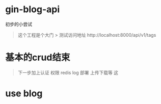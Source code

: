 # gin-blog-api
初步的小尝试
> 这个工程是个大门 > 测试访问地址
>  http://localhost:8000/api/v1/tags
# 基本的crud结束 
> 下一步加上认证 权限 redis log 部署 上传下载等  这 

# use blog
> 